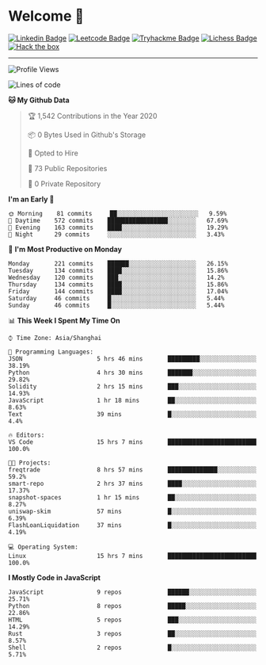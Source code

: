 # Welcome 👋

[![Linkedin Badge](https://img.shields.io/badge/-PedroTorres-blue?style=flat-square&logo=Linkedin&logoColor=white&link=https://www.linkedin.com/in/PedroTorres/)](https://www.linkedin.com/in/pedro-torres-cruz/)
[![Leetcode Badge](https://img.shields.io/badge/profile-leetcode-green)](https://leetcode.com/corfucinas/)
[![Tryhackme Badge](https://img.shields.io/badge/profile-tryhackme-blue)](https://tryhackme.com/p/Corfucinas/)
[![Lichess Badge](https://img.shields.io/badge/challenge_me-lichess-yellow)](https://lichess.org/@/Corfucinas)
[![Hack the box](https://img.shields.io/badge/hack_the_box-profile-red)](https://www.hackthebox.eu/profile/375826)

---

<!--START_SECTION:waka-->
![Profile Views](http://img.shields.io/badge/Profile%20Views-1-blue)

![Lines of code](https://img.shields.io/badge/From%20Hello%20World%20I%27ve%20Written-11.1%20million%20lines%20of%20code-blue)

**🐱 My Github Data** 

> 🏆 1,542 Contributions in the Year 2020
 > 
> 📦 0 Bytes Used in Github's Storage 
 > 
> 💼 Opted to Hire
 > 
> 📜 73 Public Repositories
 > 
> 🔑 0 Private Repository 
 > 
**I'm an Early 🐤** 

```text
🌞 Morning    81 commits     ██░░░░░░░░░░░░░░░░░░░░░░░   9.59% 
🌆 Daytime    572 commits    █████████████████░░░░░░░░   67.69% 
🌃 Evening    163 commits    ████░░░░░░░░░░░░░░░░░░░░░   19.29% 
🌙 Night      29 commits     ░░░░░░░░░░░░░░░░░░░░░░░░░   3.43%

```
📅 **I'm Most Productive on Monday** 

```text
Monday       221 commits    ██████░░░░░░░░░░░░░░░░░░░   26.15% 
Tuesday      134 commits    ████░░░░░░░░░░░░░░░░░░░░░   15.86% 
Wednesday    120 commits    ███░░░░░░░░░░░░░░░░░░░░░░   14.2% 
Thursday     134 commits    ████░░░░░░░░░░░░░░░░░░░░░   15.86% 
Friday       144 commits    ████░░░░░░░░░░░░░░░░░░░░░   17.04% 
Saturday     46 commits     █░░░░░░░░░░░░░░░░░░░░░░░░   5.44% 
Sunday       46 commits     █░░░░░░░░░░░░░░░░░░░░░░░░   5.44%

```


📊 **This Week I Spent My Time On** 

```text
⌚︎ Time Zone: Asia/Shanghai

💬 Programming Languages: 
JSON                     5 hrs 46 mins       █████████░░░░░░░░░░░░░░░░   38.19% 
Python                   4 hrs 30 mins       ███████░░░░░░░░░░░░░░░░░░   29.82% 
Solidity                 2 hrs 15 mins       ███░░░░░░░░░░░░░░░░░░░░░░   14.93% 
JavaScript               1 hr 18 mins        ██░░░░░░░░░░░░░░░░░░░░░░░   8.63% 
Text                     39 mins             █░░░░░░░░░░░░░░░░░░░░░░░░   4.4%

🔥 Editors: 
VS Code                  15 hrs 7 mins       █████████████████████████   100.0%

🐱‍💻 Projects: 
freqtrade                8 hrs 57 mins       ██████████████░░░░░░░░░░░   59.2% 
smart-repo               2 hrs 37 mins       ████░░░░░░░░░░░░░░░░░░░░░   17.37% 
snapshot-spaces          1 hr 15 mins        ██░░░░░░░░░░░░░░░░░░░░░░░   8.27% 
uniswap-skim             57 mins             █░░░░░░░░░░░░░░░░░░░░░░░░   6.39% 
FlashLoanLiquidation     37 mins             █░░░░░░░░░░░░░░░░░░░░░░░░   4.19%

💻 Operating System: 
Linux                    15 hrs 7 mins       █████████████████████████   100.0%

```

**I Mostly Code in JavaScript** 

```text
JavaScript               9 repos             ██████░░░░░░░░░░░░░░░░░░░   25.71% 
Python                   8 repos             █████░░░░░░░░░░░░░░░░░░░░   22.86% 
HTML                     5 repos             ███░░░░░░░░░░░░░░░░░░░░░░   14.29% 
Rust                     3 repos             ██░░░░░░░░░░░░░░░░░░░░░░░   8.57% 
Shell                    2 repos             █░░░░░░░░░░░░░░░░░░░░░░░░   5.71%

```



<!--END_SECTION:waka-->
